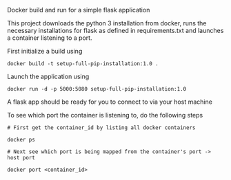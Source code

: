 Docker build and run for a simple flask application

This project downloads the python 3 installation from docker, runs the necessary installations for flask as defined in requirements.txt and launches a container listening to a port. 

First initialize a build using

```
docker build -t setup-full-pip-installation:1.0 .
```

Launch the application using
```
docker run -d -p 5000:5080 setup-full-pip-installation:1.0 
```

A flask app should be ready for you to connect to via your host machine 

To see which port the container is listening to, do the following steps

```
# First get the container_id by listing all docker containers

docker ps

# Next see which port is being mapped from the container's port -> host port

docker port <container_id>
```

